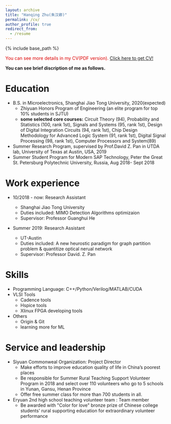 ```yaml
---
layout: archive
title: "Hanqing Zhu(朱汉卿)"
permalink: /cv/
author_profile: true
redirect_from:
  - /resume
---
```


{% include base_path %}

<font color="#dd0000">You can see more details in my CV(PDF version).</font> [Click here to get CV!](http://zhuhanqing.github.io/files/CV_ZHQ.pdf)
<!-- <embed src="http://zhuhanqing.github.io/files/CV_ZHQ.pdf" width="650" height="1800" type='application/pdf'> -->

**You can see brief discription of me as follows.**

Education
======
* B.S. in Microelectronics, Shanghai Jiao Tong University, 2020(expected)
  * Zhiyuan Honors Program of Engineering (an elite program for top 10% students in SJTU)
  * **some selected core courses:** Circuit Theory (94), Probability and Statistics (100, rank 1st), Signals and Systems (95, rank 1st), Design of Digital Integration Circuits (94, rank 1st), Chip Design Methodology for Advanced Logic System (91, rank 1st), Digital Signal Processing (98, rank 1st), Computer Processors and System(89)
* Summer Research Program, supervised by Prof.David Z. Pan in UTDA lab, University of Texas at Austin, USA, 2019 
* Summer Student Program for Modern SAP Technology, Peter the Great St. Petersburg Polytechnic University, Russia, Aug 2018- Sept 2018



Work experience
======
* 10/2018 - now: Research Assistant
  * Shanghai Jiao Tong University
  * Duties included: MIMO Detection Algorithms optimizaion
  * Supervisor: Professor Guanghui He

* Summer 2019: Research Assistant
  * UT-Austin
  * Duties included: A new heurostic paradigm for graph partition problem & quantitize optical nerual network
  * Supervisor: Professor David. Z. Pan
  
Skills
======
* Programming Language: C++/Python/Verilog/MATLAB/CUDA
* VLSI Tools
  * Cadence tools
  * Hspice tools
  * Xlinux FPGA developing tools
* Others
  * Origin & Git
  * learning more for ML

Service and leadership
======
* Siyuan Commonweal Organization: Project Director
  * Make efforts to improve education quality of life in China’s poorest places
  * Be responsible for Summer Rural Teaching Support Volunteer Program in 2018 and select over 110 volunteers who go to 5 schools in Yunan, Gansu, Henan Province
  * Offer free summer class for more than 700 students in all.
* Eryuan 2nd high school teaching volunteer team : Team member
  * Be awarded with "Color for love" bronze prize of Chinese college students' rural supporting education for extraordinary volunteer performance
